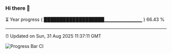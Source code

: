 ### Hi there 👋

⏳ Year progress { ███████████████████▁▁▁▁▁▁▁▁▁▁▁ } 66.43 %

---

⏰ Updated on Sun, 31 Aug 2025 11:37:11 GMT

![Progress Bar CI](https://github.com/IshwaranRudhara/GIT-ACTION/workflows/Progress%20Bar%20CI/badge.svg)
